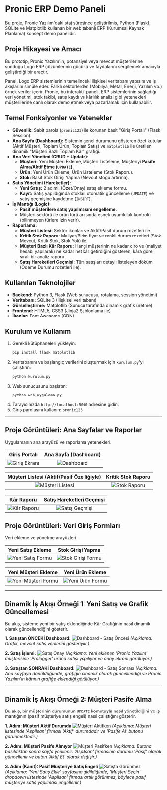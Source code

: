 # Pronic ERP Demo Paneli

Bu proje, Pronic Yazılım'daki staj süresince geliştirilmiş, Python (Flask), SQLite ve Matplotlib kullanan bir web tabanlı ERP (Kurumsal Kaynak Planlama) konsept demo panelidir.

## Proje Hikayesi ve Amacı

Bu prototip, Pronic Yazılım'ın, potansiyel veya mevcut müşterilerine sunduğu Logo ERP çözümlerinin gücünü ve faydalarını sergilemek amacıyla geliştirdiği bir araçtır.

Panel, Logo ERP sistemlerinin temelindeki ilişkisel veritabanı yapısını ve iş akışlarını simüle eder. Farklı sektörlerden (Mobilya, Metal, Enerji, Yazılım vb.) örnek veriler içerir. Pronic, bu interaktif paneli, ERP sistemlerinin sağladığı veri yönetimi, stok takibi, satış kaydı ve kârlılık analizi gibi yetenekleri müşterilerine canlı olarak demo etmek veya pazarlamak için kullanabilir.

## Temel Fonksiyonler ve Yetenekler

* **Güvenlik:** Sabit parola (`pronic123`) ile korunan basit "Giriş Portalı" (Flask Session).
* **Ana Sayfa (Dashboard):** Sistemin genel durumunu gösteren özet kutular (Aktif Müşteri, Toplam Ürün, Toplam Satış) ve `matplotlib` ile üretilen dinamik "Müşteri Bazlı Toplam Kâr" grafiği.
* **Ana Veri Yönetimi (CRUD + Update):**
    * **Müşteri:** Yeni Müşteri Ekleme, Müşteri Listeleme, Müşteriyi **Pasife Alma/Aktif Etme (`UPDATE`)**.
    * **Ürün:** Yeni Ürün Ekleme, Ürün Listeleme (Stok Raporu).
    * **Stok:** Basit Stok Girişi Yapma (Mevcut stoğu artırma).
* **Satış Yönetimi (Hareketler):**
    * **Yeni Satış:** 2 adımlı (Özet/Onay) satış ekleme formu.
    * **Kayıt:** Satış yapıldığında stokları otomatik güncelleme (`UPDATE`) ve satış geçmişine kaydetme (`INSERT`).
* **İş Mantığı (Logic):**
    * **Pasif müşterilere satış yapılmasını engelleme.**
    * Müşteri sektörü ile ürün türü arasında esnek uyumluluk kontrolü (bilinmeyen türlere izin verir).
* **Raporlama:**
    * **Müşteri Listesi:** Sektör ikonları ve Aktif/Pasif durum rozetleri ile.
    * **Kritik Stok Raporu:** Maliyet/Birim fiyat ve renkli durum rozetleri (Stok Mevcut, Kritik Stok, Stok Yok) ile.
    * **Müşteri Bazlı Kâr Raporu:** Hangi müşterinin ne kadar ciro ve (maliyet hesabı yapılarak) ne kadar net kâr getirdiğini gösteren, kâra göre sıralı bir analiz raporu
    * **Satış Hareketleri Geçmişi:** Tüm satışları detaylı listeleyen döküm (Ödeme Durumu rozetleri ile).

## Kullanılan Teknolojiler

* **Backend:** Python 3, Flask (Web sunucusu, rotalama, session yönetimi)
* **Veritabanı:** SQLite 3 (İlişkisel veri tabanı)
* **Görselleştirme:** Matplotlib (Sunucu tarafında dinamik grafik üretme)
* **Frontend:** HTML5, CSS3 (Jinja2 Şablonlama ile)
* **İkonlar:** Font Awesome (CDN)

## Kurulum ve Kullanım

1.  Gerekli kütüphaneleri yükleyin:
    ```bash
    pip install flask matplotlib
    ```
2.  Veritabanını ve başlangıç verilerini oluşturmak için `kurulum.py`'yi çalıştırın:
    ```bash
    python kurulum.py
    ```
3.  Web sunucusunu başlatın:
    ```bash
    python web_uygulama.py
    ```
4.  Tarayıcınızda `http://localhost:5000` adresine gidin.
5.  Giriş parolasını kullanın: `pronic123`

---

## Proje Görüntüleri: Ana Sayfalar ve Raporlar

Uygulamanın ana arayüzü ve raporlama yetenekleri.

| Giriş Portalı | Ana Sayfa (Dashboard) |
| :---: | :---: |
| ![Giriş Ekranı](gorseller/01-login.png) | ![Dashboard](gorseller/02-dashboard.png) |

| Müşteri Listesi (Aktif/Pasif Özelliğiyle) | Kritik Stok Raporu |
| :---: | :---: |
| ![Müşteri Listesi](gorseller/03-musteri-listesi.png) | ![Stok Raporu](gorseller/04-stok-raporu.png) |

| Kâr Raporu | Satış Hareketleri Geçmişi |
| :---: | :---: |
| ![Kâr Raporu](gorseller/05-kar-raporu.png) | ![Satış Geçmişi](gorseller/06-satis-gecmisi.png) |

## Proje Görüntüleri: Veri Giriş Formları

Veri ekleme ve yönetme arayüzleri.

| Yeni Satış Ekleme | Stok Girişi Yapma |
| :---: | :---: |
| ![Yeni Satış Formu](gorseller/07-yeni-satis-formu.png) | ![Stok Girişi Formu](gorseller/08-stok-giris-formu.png) |

| Yeni Müşteri Ekleme | Yeni Ürün Ekleme |
| :---: | :---: |
| ![Yeni Müşteri Formu](gorseller/09-yeni-musteri-formu.png) | ![Yeni Ürün Formu](gorseller/10-yeni-urun-formu.png) |

---

## Dinamik İş Akışı Örneği 1: Yeni Satış ve Grafik Güncellemesi

Bu akış, sisteme yeni bir satış eklendiğinde Kâr Grafiğinin nasıl dinamik olarak güncellendiğini gösterir.

**1. Satıştan ÖNCEKİ Dashboard:**
![Dashboard - Satış Öncesi](gorseller/11-dashboard-once.png)
*(Açıklama: Grafik, mevcut satış verilerini gösteriyor.)*

**2. Satış İşlemi:**
![Satış Onay](gorseller/12-satis-onay.png)
*(Açıklama: Yeni eklenen 'Pronic Yazılım' müşterisine 'Prologger' ürünü satışı yapılıyor ve onay ekranı görülüyor.)*

**3. Satıştan SONRAKİ Dashboard:**
![Dashboard - Satış Sonrası](gorseller/13-dashboard-sonra.png)
*(Açıklama: Ana sayfaya dönüldüğünde, grafiğin dinamik olarak güncellendiği ve Pronic Yazılım'ın kârının grafiğe eklendiği görülüyor.)*

---

## Dinamik İş Akışı Örneği 2: Müşteri Pasife Alma

Bu akış, bir müşterinin durumunun `UPDATE` komutuyla nasıl yönetildiğini ve iş mantığının (pasif müşteriye satış engeli) nasıl çalıştığını gösterir.

**1. Adım: Müşteri Aktif Durumda**
![Müşteri Aktifken](gorseller/14-musteri-listesi-aktif.png)
*(Açıklama: Müşteri listesinde 'Aspilsan' firması 'Aktif' durumdadır ve 'Pasife Al' butonu görünmektedir.)*

**2. Adım: Müşteri Pasife Alınıyor**
![Müşteri Pasifken](gorseller/15-musteri-listesi-pasif.png)
*(Açıklama: Butona basıldıktan sonra sayfa yenilenir. 'Aspilsan' firmasının durumu 'Pasif' olarak güncellenir ve buton 'Aktif Et' olarak değişir.)*

**3. Adım (Kanıt): Pasif Müşteriye Satış Engeli**
![Satışta Görünmez](gorseller/16-satis-listesinde-yok.png)
*(Açıklama: 'Yeni Satış Ekle' sayfasına gidildiğinde, 'Müşteri Seçin' dropdown listesinde 'Aspilsan' firması artık görünmez, böylece pasif müşteriye satış yapılması engellenir.)*